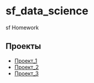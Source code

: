 # sf_data_science
sf Homework

## Проекты

* [Проект_1](https://github.com/stas-as/sf_data_science/tree/main/project_0)
* [Проект_2](https://github.com/stas-as/sf_data_science/tree/main/project_1)
* [Проект_3]()